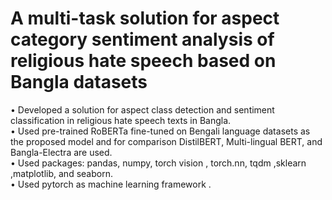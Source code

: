 # A multi-task solution for aspect category sentiment analysis of religious hate speech based on Bangla datasets
• Developed a solution for aspect class detection and sentiment classification in religious hate speech texts in Bangla. <br>
• Used pre-trained RoBERTa fine-tuned on Bengali language datasets as the proposed model and for comparison DistilBERT, Multi-lingual BERT, and Bangla-Electra are used. <br>
• Used packages: pandas, numpy, torch vision , torch.nn, tqdm ,sklearn ,matplotlib, and seaborn. <br>
• Used pytorch as machine learning framework . <br>
